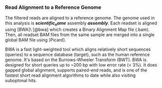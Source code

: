 ### Read Alignment to a Reference Genome

The filtered reads are aligned to a reference genome. The genome used in this analysis is **_$scientific_name$_** assembly **$assembly$**. Each readset is aligned using [BWA]\ [@bwa] which creates a Binary Alignment Map file (.bam). Then, all readset BAM files from the same sample are merged into a single global BAM file using [Picard].

BWA is a fast light-weighted tool which aligns relatively short sequences (queries) to a sequence database (target), such as the human reference genome. It's based on the Burrows-Wheeler Transform (BWT). BWA is designed for short queries up to ~200 bp with low error rate (< 3%). It does gapped global alignment, supports paired-end reads, and is one of the fastest short read alignment algorithms to date while also visiting suboptimal hits.

